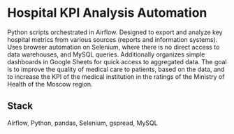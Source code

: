 # Hospital KPI Analysis Automation

Python scripts orchestrated in Airflow. Designed to export and analyze key hospital metrics from various sources (reports and information systems). Uses browser automation on Selenium, where there is no direct access to data warehouses, and MySQL queries. Additionally organizes simple dashboards in Google Sheets for quick access to aggregated data. The goal is to improve the quality of medical care to patients, based on the data, and to increase the KPI of the medical institution in the ratings of the Ministry of Health of the Moscow region.

## Stack

Airflow, Python, pandas, Selenium, gspread, MySQL